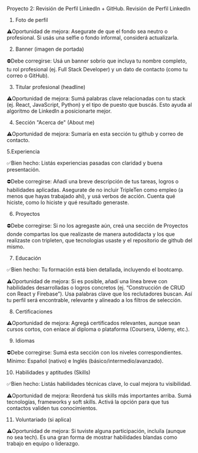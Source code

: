 Proyecto 2: Revisión de Perfil LinkedIn + GitHub.
Revisión de Perfil LinkedIn
1. Foto de perfil

⚠️️Oportunidad de mejora: Asegurate de que el fondo sea neutro o profesional. Si usás una selfie o fondo informal, considerá actualizarla.

2. Banner (imagen de portada)

⛔Debe corregirse: Usá un banner sobrio que incluya tu nombre completo, tu rol profesional (ej. Full Stack Developer) y un dato de contacto (como tu correo o GitHub).

3. Titular profesional (headline)

⚠️️Oportunidad de mejora: Sumá palabras clave relacionadas con tu stack (ej. React, JavaScript, Python) y el tipo de puesto que buscás. Esto ayuda al algoritmo de LinkedIn a posicionarte mejor.

4. Sección "Acerca de" (About me)

⚠️️Oportunidad de mejora: Sumaría en esta sección tu github y correo de contacto.

5.Experiencia

✅Bien hecho: Listás experiencias pasadas con claridad y buena presentación.

⛔Debe corregirse: Añadí una breve descripción de tus tareas, logros o habilidades aplicadas. Asegurate de no incluir TripleTen como empleo (a menos que hayas trabajado ahí), y usá verbos de acción. Cuenta qué hiciste, como lo hiciste y qué resultado generaste.

6. Proyectos

⛔Debe corregirse: Si no los agregaste aún, creá una sección de Proyectos donde compartas los que realizaste de manera autodidacta y los que realizaste con tripleten, que tecnologias usaste y el repositorio de github del mismo.

7. Educación

✅Bien hecho: Tu formación está bien detallada, incluyendo el bootcamp.

⚠️️Oportunidad de mejora: Si es posible, añadí una línea breve con habilidades desarrolladas o logros concretos (ej. “Construcción de CRUD con React y Firebase”). Usa palabras clave que los reclutadores buscan. Así tu perfil será encontrable, relevante y alineado a los filtros de selección.

8. Certificaciones

⚠️️Oportunidad de mejora: Agregá certificados relevantes, aunque sean cursos cortos, con enlace al diploma o plataforma (Coursera, Udemy, etc.).

9. Idiomas

⛔Debe corregirse: Sumá esta sección con los niveles correspondientes. Mínimo: Español (nativo) e Inglés (básico/intermedio/avanzado).

10. Habilidades y aptitudes (Skills)

✅Bien hecho: Listás habilidades técnicas clave, lo cual mejora tu visibilidad.

⚠️️Oportunidad de mejora: Reordená tus skills más importantes arriba. Sumá tecnologías, frameworks y soft skills. Activá la opción para que tus contactos validen tus conocimientos.

11. Voluntariado (si aplica)

⚠️️Oportunidad de mejora: Si tuviste alguna participación, incluila (aunque no sea tech). Es una gran forma de mostrar habilidades blandas como trabajo en equipo o liderazgo.
